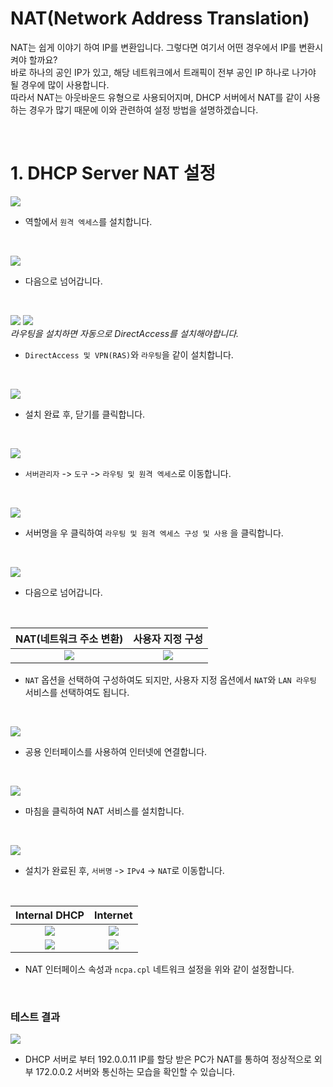 # NAT(Network Address Translation)

NAT는 쉽게 이야기 하여 IP를 변환입니다. 그렇다면 여기서 어떤 경우에서 IP를 변환시켜야 할까요?  
바로 하나의 공인 IP가 있고, 해당 네트워크에서 트래픽이 전부 공인 IP 하나로 나가야 될 경우에 많이 사용합니다.  
따라서 NAT는 아웃바운드 유형으로 사용되어지며, DHCP 서버에서 NAT를 같이 사용하는 경우가 많기 때문에 이와 관련하여 설정 방법을 설명하겠습니다.

</br>

# 1. DHCP Server NAT 설정

![](./MD_Images/11_01001.jpg)
* 역할에서 `원격 엑세스`를 설치합니다.

</br>

![](./MD_Images/11_01002.jpg)
* 다음으로 넘어갑니다.

</br>

![](./MD_Images/11_01003.jpg)
![](./MD_Images/11_01004.jpg)  
_라우팅을 설치하면 자동으로 DirectAccess를 설치해야합니다._

* `DirectAccess 및 VPN(RAS)`와 `라우팅`을 같이 설치합니다.

</br>

![](./MD_Images/11_01005.jpg)
* 설치 완료 후, 닫기를 클릭합니다.

</br>

![](./MD_Images/11_01006.jpg)
* `서버관리자` -> `도구` -> `라우팅 및 원격 엑세스`로 이동합니다.

</br>

![](./MD_Images/11_01007.jpg)
* 서버명을 우 클릭하여 `라우팅 및 원격 엑세스 구성 및 사용` 을 클릭합니다.

</br>

![](./MD_Images/11_01008.jpg)
* 다음으로 넘어갑니다.

</br>

|NAT(네트워크 주소 변환)|사용자 지정 구성|
|:---:|:---:|
|![](./MD_Images/11_01009.jpg)|![](./MD_Images/11_01010.jpg)|
* `NAT` 옵션을 선택하여 구성하여도 되지만, 사용자 지정 옵션에서 `NAT`와 `LAN 라우팅` 서비스를 선택하여도 됩니다. 

</br>

![](./MD_Images/11_01011.jpg)
* 공용 인터페이스를 사용하여 인터넷에 연결합니다.

</br>

![](./MD_Images/11_01012.jpg)
* 마침을 클릭하여 NAT 서비스를 설치합니다.

</br>

![](./MD_Images/11_01013.jpg)
* 설치가 완료된 후, `서버명` -> `IPv4` -> `NAT`로 이동합니다.

</br>

|Internal DHCP|Internet|
|:--:|:--:|
|![](./MD_Images/11_01014.jpg)|![](./MD_Images/11_01015.jpg)|
|![](./MD_Images/11_01017.jpg)|![](./MD_Images/11_01016.jpg)|
* NAT 인터페이스 속성과 `ncpa.cpl` 네트워크 설정을 위와 같이 설정합니다.


</br>

### 테스트 결과
![](./MD_Images/11_01018.jpg)
* DHCP 서버로 부터 192.0.0.11 IP를 할당 받은 PC가 NAT를 통하여 정상적으로 외부 172.0.0.2 서버와 통신하는 모습을 확인할 수 있습니다.

